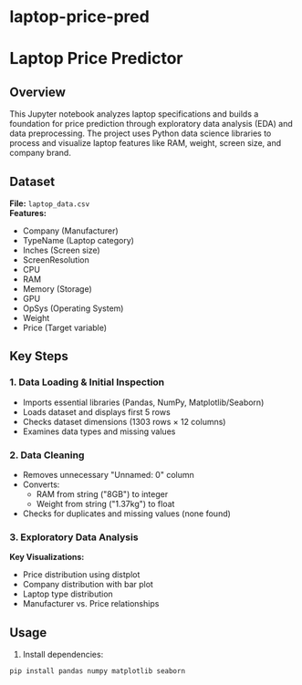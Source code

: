 # laptop-price-pred
# Laptop Price Predictor

## Overview
This Jupyter notebook analyzes laptop specifications and builds a foundation for price prediction through exploratory data analysis (EDA) and data preprocessing. The project uses Python data science libraries to process and visualize laptop features like RAM, weight, screen size, and company brand.

## Dataset
**File:** `laptop_data.csv`  
**Features:**
- Company (Manufacturer)
- TypeName (Laptop category)
- Inches (Screen size)
- ScreenResolution
- CPU 
- RAM 
- Memory (Storage)
- GPU
- OpSys (Operating System)
- Weight
- Price (Target variable)

## Key Steps

### 1. Data Loading & Initial Inspection
- Imports essential libraries (Pandas, NumPy, Matplotlib/Seaborn)
- Loads dataset and displays first 5 rows
- Checks dataset dimensions (1303 rows × 12 columns)
- Examines data types and missing values

### 2. Data Cleaning
- Removes unnecessary "Unnamed: 0" column
- Converts:
  - RAM from string ("8GB") to integer
  - Weight from string ("1.37kg") to float
- Checks for duplicates and missing values (none found)

### 3. Exploratory Data Analysis
**Key Visualizations:**
- Price distribution using distplot
- Company distribution with bar plot
- Laptop type distribution
- Manufacturer vs. Price relationships

## Usage
1. Install dependencies:
```bash
pip install pandas numpy matplotlib seaborn
